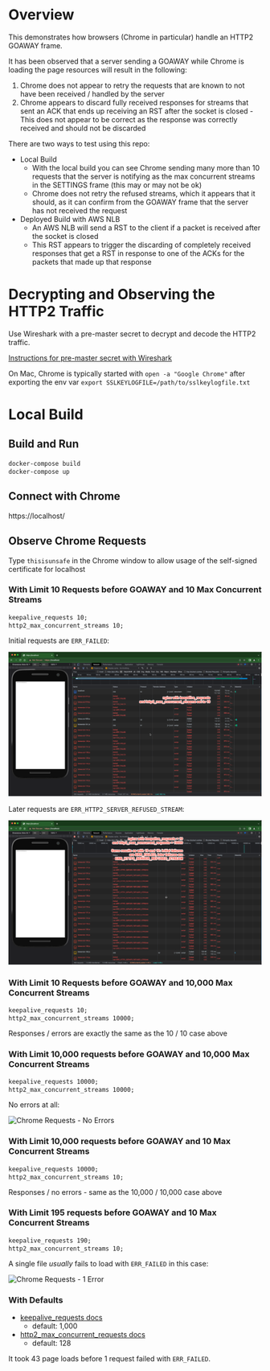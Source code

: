 # Overview

This demonstrates how browsers (Chrome in particular) handle an HTTP2 GOAWAY frame.

It has been observed that a server sending a GOAWAY while Chrome is loading the page resources will result in the following:
1. Chrome does not appear to retry the requests that are known to not have been received / handled by the server
2. Chrome appears to discard fully received responses for streams that sent an ACK that ends up receiving an RST after the socket is closed - This does not appear to be correct as the response was correctly received and should not be discarded

There are two ways to test using this repo:

- Local Build
  - With the local build you can see Chrome sending many more than 10 requests that the server is notifying as the max concurrent streams in the SETTINGS frame (this may or may not be ok)
  - Chrome does not retry the refused streams, which it appears that it should, as it can confirm from the GOAWAY frame that the server has not received the request
- Deployed Build with AWS NLB
  - An AWS NLB will send a RST to the client if a packet is received after the socket is closed
  - This RST appears to trigger the discarding of completely received responses that get a RST in response to one of the ACKs for the packets that made up that response 

# Decrypting and Observing the HTTP2 Traffic

Use Wireshark with a pre-master secret to decrypt and decode the HTTP2 traffic.

[Instructions for pre-master secret with Wireshark](https://wiki.wireshark.org/TLS#using-the-pre-master-secret)

On Mac, Chrome is typically started with `open -a "Google Chrome"` after exporting the env var `export SSLKEYLOGFILE=/path/to/sslkeylogfile.txt`

# Local Build

## Build and Run
```
docker-compose build
docker-compose up
```

## Connect with Chrome

https://localhost/

## Observe Chrome Requests

Type `thisisunsafe` in the Chrome window to allow usage of the self-signed certificate for localhost

### With Limit 10 Requests before GOAWAY and 10 Max Concurrent Streams
```
keepalive_requests 10;
http2_max_concurrent_streams 10;
```

Initial requests are `ERR_FAILED`:

![Chrome Requests - ERR_FAILED](media/images/chrome-local-keepalive-10-err_failed.png)

Later requests are `ERR_HTTP2_SERVER_REFUSED_STREAM`:

![Chrome Requests - ERR_HTTP2_SERVER_REFUSED_STREAM](media/images/chrome-local-keepalive-10-refused.png)

### With Limit 10 Requests before GOAWAY and 10,000 Max Concurrent Streams

```
keepalive_requests 10;
http2_max_concurrent_streams 10000;
```

Responses / errors are exactly the same as the 10 / 10 case above

### With Limit 10,000 requests before GOAWAY and 10,000 Max Concurrent Streams

```
keepalive_requests 10000;
http2_max_concurrent_streams 10000;
```

No errors at all:

![Chrome Requests - No Errors](media/images/chrome-local-10000-max-requests-no-errors.gif)

### With Limit 10,000 requests before GOAWAY and 10 Max Concurrent Streams

```
keepalive_requests 10000;
http2_max_concurrent_streams 10;
```

Responses / no errors - same as the 10,000 / 10,000 case above

### With Limit 195 requests before GOAWAY and 10 Max Concurrent Streams

```
keepalive_requests 190;
http2_max_concurrent_streams 10;
```
A single file *usually* fails to load with `ERR_FAILED` in this case:

![Chrome Requests - 1 Error](media/images/chrome-local-keepalive-190-1-err_failed.gif)

### With Defaults

- [keepalive_requests docs](https://nginx.org/en/docs/http/ngx_http_core_module.html#keepalive_requests)
  - default: 1,000 
- [http2_max_concurrent_requests docs](https://nginx.org/en/docs/http/ngx_http_v2_module.html#http2_max_concurrent_streams)
  - default: 128

It took 43 page loads before 1 request failed with `ERR_FAILED`.
